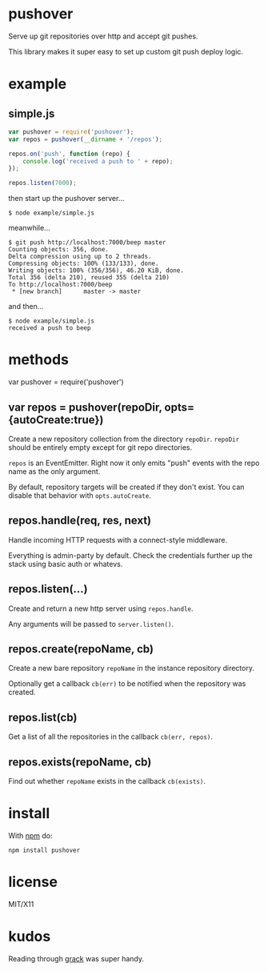 pushover
========

Serve up git repositories over http and accept git pushes.

This library makes it super easy to set up custom git push deploy logic.

example
=======

simple.js
---------

``` js
var pushover = require('pushover');
var repos = pushover(__dirname + '/repos');

repos.on('push', function (repo) {
    console.log('received a push to ' + repo);
});

repos.listen(7000);
```

then start up the pushover server...

```
$ node example/simple.js 
```

meanwhile...

```
$ git push http://localhost:7000/beep master
Counting objects: 356, done.
Delta compression using up to 2 threads.
Compressing objects: 100% (133/133), done.
Writing objects: 100% (356/356), 46.20 KiB, done.
Total 356 (delta 210), reused 355 (delta 210)
To http://localhost:7000/beep
 * [new branch]      master -> master

```

and then...

```
$ node example/simple.js 
received a push to beep
```

methods
=======

var pushover = require('pushover')

var repos = pushover(repoDir, opts={autoCreate:true})
-----------------------------------------------------

Create a new repository collection from the directory `repoDir`.
`repoDir` should be entirely empty except for git repo directories.

`repos` is an EventEmitter. Right now it only emits "push" events with the repo
name as the only argument.

By default, repository targets will be created if they don't exist. You can
disable that behavior with `opts.autoCreate`.

repos.handle(req, res, next)
----------------------------

Handle incoming HTTP requests with a connect-style middleware.

Everything is admin-party by default.
Check the credentials further up the stack using basic auth or whatevs.

repos.listen(...)
-----------------

Create and return a new http server using `repos.handle`.

Any arguments will be passed to `server.listen()`.

repos.create(repoName, cb)
--------------------------

Create a new bare repository `repoName` in the instance repository directory.

Optionally get a callback `cb(err)` to be notified when the repository was
created.

repos.list(cb) 
--------------

Get a list of all the repositories in the callback `cb(err, repos)`.

repos.exists(repoName, cb)
--------------------------

Find out whether `repoName` exists in the callback `cb(exists)`.

install
=======

With [npm](http://npmjs.org) do:

    npm install pushover

license
=======

MIT/X11

kudos
=====

Reading through
[grack](https://github.com/schacon/grack/blob/master/lib/git_http.rb)
was super handy.
